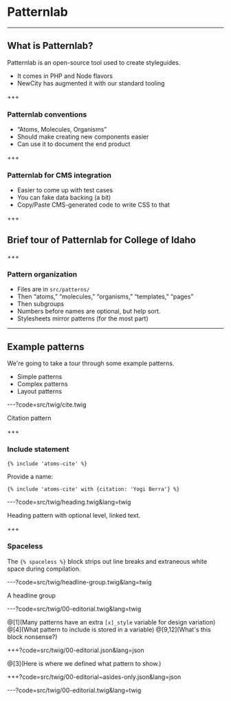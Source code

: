 # Patternlab

---

## What is Patternlab?

Patternlab is an open-source tool used to create styleguides.

- It comes in PHP and Node flavors
- NewCity has augmented it with our standard tooling

+++

### Patternlab conventions

- “Atoms, Molecules, Organisms”
- Should make creating new components easier
- Can use it to document the end product

+++

### Patternlab for CMS integration

- Easier to come up with test cases
- You can fake data backing (a bit)
- Copy/Paste CMS-generated code to write CSS to that

+++

## Brief tour of Patternlab for College of Idaho

+++

### Pattern organization

- Files are in `src/patterns/`
- Then “atoms,” “molecules,” “organisms,” “templates,” “pages”
- Then subgroups
- Numbers before names are optional, but help sort.
- Stylesheets mirror patterns (for the most part)

---

## Example patterns

We're going to take a tour through some example patterns.

- Simple patterns
- Complex patterns
- Layout patterns

---?code=src/twig/cite.twig

Citation pattern

+++ 

### Include statement

```twig
{% include 'atoms-cite' %}
```

Provide a name:

```twig 
{% include 'atoms-cite' with {citation: 'Yogi Berra'} %}
```

---?code=src/twig/heading.twig&lang=twig

Heading pattern with optional level, linked text.

+++

### Spaceless

The `{% spaceless %}` block strips out line breaks and extraneous white space during compilation.

---?code=src/twig/headline-group.twig&lang=twig

A headline group

---?code=src/twig/00-editorial.twig&lang=twig

@[1](Many patterns have an extra `[x]_style` variable for design variation)
@[4](What pattern to include is stored in a variable)
@[9,12](What's this block nonsense?)

+++?code=src/twig/00-editorial.json&lang=json

@[3](Here is where we defined what pattern to show.)

+++?code=src/twig/00-editorial~asides-only.json&lang=json

---?code=src/twig/00-editorial.twig&lang=twig



